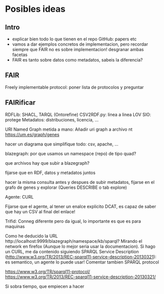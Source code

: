 # Posibles ideas

## Intro

* explicar bien todo lo que tienen en el repo GitHub: papers etc
* vamos a dar ejemplos concretos de implementacion, pero recordar siempre que FAIR no es sobre implementacion! desgranar ambas facetas
* FAIR es tanto sobre datos como metadatos, sabeis la diferencia?

## FAIR

Freely implementable protocol: poner lista de protocolos y preguntar

## FAIRificar

RDFLib: SHACL, TARQL (Ontorefine)
CSV2RDF.py: linea a linea
LOV SIO: protege
Metadatos: distribuciones, licencia, ...

URI Named Graph metida a mano: Añadir uri graph a archivo nt https://um.es/graph/genes

hacer un diagrama que simplifique todo: csv, apache, ...

blazegraph: por que usamos un namespace (repo) de tipo quad?

que archivos hay que subir a blazegraph?

fijarse que en RDF, datos y metadatos juntos

hacer la misma consulta antes y despues de subir metadatos, fijarse en el grafo de genes y explorar (Queries DESCRIBE o tab explore)

Agente: CURL

Fijarse que el agente, al tener un enalce explicito DCAT, es capaz de saber que hay un CSV al final del enlace!





Trifid: Conneg diferente pero da igual, lo importante es que es para maquinas

Como he deducido la URL http://localhost:9999/blazegraph/namespace/kb/sparql? Mirando el network en firefox (Aunque lo mejor seria usar la documentacion). Si hago un CURL, me da contenido siguiendo SPARQL Service Description (http://www.w3.org/TR/2013/REC-sparql11-service-description-20130321): es semantico, un agente lo puede usar! Comentar tambien SPARQL protocol

https://www.w3.org/TR/sparql11-protocol/
https://www.w3.org/TR/2013/REC-sparql11-service-description-20130321/


Si sobra tiempo, que empiecen a hacer 
